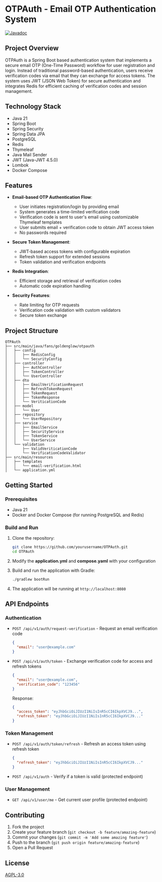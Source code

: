 # OTPAuth - Email OTP Authentication System
[![Javadoc](https://img.shields.io/badge/JavaDoc-Online-green)](https://yutingli1123.github.io/OTPAuth/javadoc/)

## Project Overview

OTPAuth is a Spring Boot based authentication system that implements a secure email OTP (One-Time Password) workflow for
user registration and login. Instead of traditional password-based authentication, users receive verification codes via
email that they can exchange for access tokens. The system uses JWT (JSON Web Token) for secure authentication and
integrates Redis for efficient caching of verification codes and session management.

## Technology Stack

- Java 21
- Spring Boot
- Spring Security
- Spring Data JPA
- PostgreSQL
- Redis
- Thymeleaf
- Java Mail Sender
- JWT (Java-JWT 4.5.0)
- Lombok
- Docker Compose

## Features

- **Email-based OTP Authentication Flow**:
    - User initiates registration/login by providing email
    - System generates a time-limited verification code
    - Verification code is sent to user's email using customizable Thymeleaf templates
    - User submits email + verification code to obtain JWT access token
    - No passwords required

- **Secure Token Management**:
    - JWT-based access tokens with configurable expiration
    - Refresh token support for extended sessions
    - Token validation and verification endpoints

- **Redis Integration**:
    - Efficient storage and retrieval of verification codes
    - Automatic code expiration handling

- **Security Features**:
    - Rate limiting for OTP requests
    - Verification code validation with custom validators
    - Secure token exchange

## Project Structure

```
OTPAuth
├── src/main/java/fans/goldenglow/otpauth
│   ├── config
│   │   ├── RedisConfig
│   │   └── SecurityConfig
│   ├── controller
│   │   ├── AuthController
│   │   ├── TokenController
│   │   └── UserController
│   ├── dto
│   │   ├── EmailVerificationRequest
│   │   ├── RefreshTokenRequest
│   │   ├── TokenRequest
│   │   ├── TokenResponse
│   │   └── VeriticationCode
│   ├── model
│   │   └── User
│   ├── repository
│   │   └── UserRepository
│   ├── service
│   │   ├── EmailService
│   │   ├── SecurityService
│   │   ├── TokenService
│   │   └── UserService
│   └── validation
│       ├── ValidVeriticationCode
│       └── VerificationCodeValidator
├── src/main/resources
│   ├── templates
│   │   └── email-verification.html
│   └── application.yml
```

## Getting Started

### Prerequisites

- Java 21
- Docker and Docker Compose (for running PostgreSQL and Redis)

### Build and Run

1. Clone the repository:
   ```bash
   git clone https://github.com/yourusername/OTPAuth.git
   cd OTPAuth
   ```
2. Modify the **application.yml** and **compose.yaml** with your configuration

3. Build and run the application with Gradle:
   ```bash
   ./gradlew bootRun
   ```
   
4. The application will be running at `http://localhost:8080`

## API Endpoints

### Authentication

- `POST /api/v1/auth/request-verification` - Request an email verification code
  ```json
  {
    "email": "user@example.com"
  }
  ```

- `POST /api/v1/auth/token` - Exchange verification code for access and refresh tokens
  ```json
  {
    "email": "user@example.com",
    "verification_code": "123456"
  }
  ```
  Response:
  ```json
  {
    "access_token": "eyJhbGciOiJIUzI1NiIsInR5cCI6IkpXVCJ9...",
    "refresh_token": "eyJhbGciOiJIUzI1NiIsInR5cCI6IkpXVCJ9..."
  }
  ```

### Token Management

- `POST /api/v1/auth/token/refresh` - Refresh an access token using refresh token
  ```json
  {
    "refresh_token": "eyJhbGciOiJIUzI1NiIsInR5cCI6IkpXVCJ9..."
  }
  ```

- `POST /api/v1/auth` - Verify if a token is valid (protected endpoint)

### User Management

- `GET /api/v1/user/me` - Get current user profile (protected endpoint)

## Contributing

1. Fork the project
2. Create your feature branch (`git checkout -b feature/amazing-feature`)
3. Commit your changes (`git commit -m 'Add some amazing feature'`)
4. Push to the branch (`git push origin feature/amazing-feature`)
5. Open a Pull Request

## License

[AGPL-3.0](https://www.gnu.org/licenses/agpl-3.0.html)
